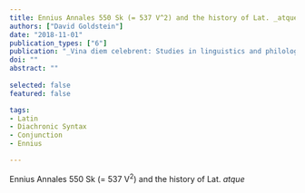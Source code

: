 ```yaml
---
title: Ennius Annales 550 Sk (= 537 V^2) and the history of Lat. _atque_
authors: ["David Goldstein"]
date: "2018-11-01"
publication_types: ["6"]
publication: "_Vina diem celebrent: Studies in linguistics and philology in honor of Brent Vine_"
doi: ""
abstract: ""
 
selected: false
featured: false

tags:
- Latin
- Diachronic Syntax
- Conjunction
- Ennius

---
```


Ennius Annales 550 Sk (= 537 V<sup>2</sup>) and the history of Lat. _atque_
